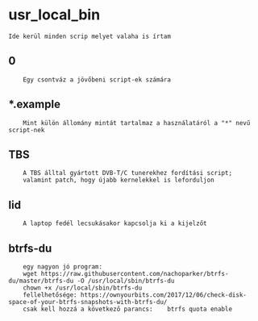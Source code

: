 # usr_local_bin

    Ide kerül minden scrip melyet valaha is írtam

##	0
	    Egy csontváz a jövőbeni script-ek számára

##	*.example
	    Mint külön állomány mintát tartalmaz a használatáról a "*" nevű script-nek

##	TBS
	    A TBS álltal gyártott DVB-T/C tunerekhez fordítási script; 
	    valamint patch, hogy újabb kernelekkel is leforduljon

##	lid
	    A laptop fedél lecsukásakor kapcsolja ki a kijelzőt




##	btrfs-du
	    egy nagyon jó program:
		wget https://raw.githubusercontent.com/nachoparker/btrfs-du/master/btrfs-du -O /usr/local/sbin/btrfs-du
		chown +x /usr/local/sbin/btrfs-du
		fellelhetősége: https://ownyourbits.com/2017/12/06/check-disk-space-of-your-btrfs-snapshots-with-btrfs-du/
		csak kell hozzá a következő parancs:	btrfs quota enable
